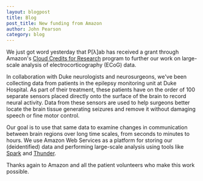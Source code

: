 ```yaml
---
layout: blogpost
title: Blog
post_title: New funding from Amazon
author: John Pearson
category: blog
---
```

We just got word yesterday that P[&lambda;]ab has received a grant through Amazon's [Cloud Credits for Research](https://aws.amazon.com/research-credits/) program to further our work on large-scale analysis of electrocorticography (ECoG) data.

In collaboration with Duke neurologists and neurosurgeons, we've been collecting data from patients in the epilepsy monitoring unit at Duke Hospital. As part of their treatment, these patients have on the order of 100 separate sensors placed directly onto the surface of the brain to record neural activity. Data from these sensors are used to help surgeons better locate the brain tissue generating seizures and remove it without damaging speech or fine motor control.

Our goal is to use that same data to examine changes in communication between brain regions over long time scales, from seconds to minutes to hours. We use Amazon Web Services as a platform for storing our (deidentified) data and performing large-scale analysis using tools like [Spark](http://spark.apache.org/) and [Thunder](http://thunder-project.org/).

Thanks again to Amazon and all the patient volunteers who make this work possible.
